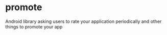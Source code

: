 # promote
Android library asking users to rate your application periodically and other things to promote your app
